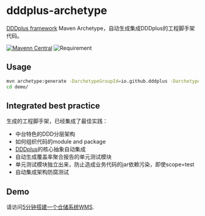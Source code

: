 # dddplus-archetype
[DDDplus framework](https://github.com/funkygao/cp-ddd-framework) Maven Archetype，自动生成集成DDDplus的工程脚手架代码。

[![Mavenn Central](https://img.shields.io/maven-central/v/io.github.dddplus/dddplus-archetype.svg?label=Maven%20Central)](https://search.maven.org/search?q=a:dddplus-archetype)
![Requirement](https://img.shields.io/badge/JDK-8+-green.svg)

## Usage

``` bash
mvn archetype:generate -DarchetypeGroupId=io.github.dddplus -DarchetypeArtifactId=dddplus-archetype -DarchetypeVersion=1.0.1 -DgroupId=com.foo -DartifactId=demo -Dpackage=com.foo -Dversion=1.0.0-SNAPSHOT -DinteractiveMode=false
cd demo/
```

## Integrated best practice

生成的工程脚手架，已经集成了最佳实践：
- 中台特色的DDD分层架构
- 如何组织代码的module and package
- [DDDplus](https://github.com/funkygao/cp-ddd-framework)的核心抽象自动集成
- 自动生成覆盖率聚合报告的单元测试模块
- 单元测试模块独立出来，防止造成业务代码的jar依赖污染，即使scope=test
- 自动集成架构防腐测试

## Demo

请访问[5分钟搭建一个仓储系统WMS](https://github.com/dddplus/dddplus-archetype-demo).
